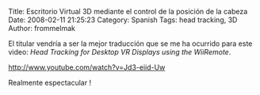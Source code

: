Title: Escritorio Virtual 3D mediante el control de la posición de la cabeza
Date: 2008-02-11 21:25:23
Category: Spanish
Tags: head tracking, 3D
Author: frommelmak

El titular vendría a ser la mejor traducción que se me ha ocurrido para este video: *Head Tracking for Desktop VR Displays using the WiiRemote*.

http://www.youtube.com/watch?v=Jd3-eiid-Uw

Realmente espectacular !
